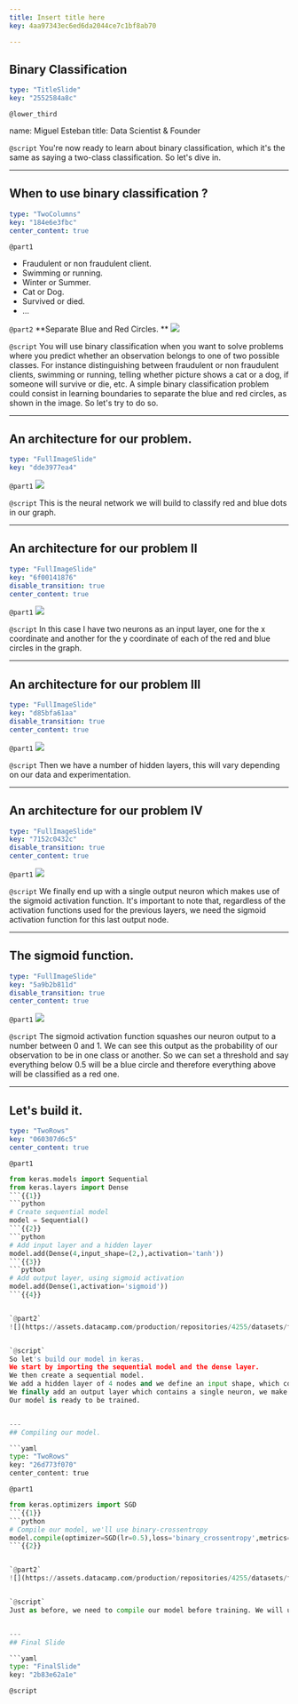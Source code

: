 ```yaml
---
title: Insert title here
key: 4aa97343ec6ed6da2044ce7c1bf8ab70

---
```

## Binary Classification

```yaml
type: "TitleSlide"
key: "2552584a8c"
```

`@lower_third`

name: Miguel Esteban
title: Data Scientist & Founder


`@script`
You're now ready to learn about binary classification, which it's the same as saying a two-class classification. So let's dive in.


---
## When to use binary classification ?

```yaml
type: "TwoColumns"
key: "184e6e3fbc"
center_content: true
```

`@part1`
- Fraudulent or non fraudulent client.
- Swimming or running.
- Winter or Summer.
- Cat or Dog.
- Survived or died.
- ...


`@part2`
**Separate Blue and Red Circles.
**
![](https://assets.datacamp.com/production/repositories/4255/datasets/2c3b85207be989718296699359a34fa49ec18da1/binaryClassificationExample_1.png)


`@script`
You will use binary classification when you want to solve problems where you predict whether an observation belongs to one of two possible classes. For instance distinguishing between fraudulent or non fraudulent clients, swimming or running, telling whether picture shows a cat or a dog, if someone will survive or die, etc. A simple binary classification problem could consist in learning boundaries to separate the blue and red circles, as shown in the image. So let's try to do so.


---
## An architecture for our problem.

```yaml
type: "FullImageSlide"
key: "dde3977ea4"
```

`@part1`
![](https://assets.datacamp.com/production/repositories/4255/datasets/0ac38616114bffe1b1e8031d88ba5f5421396ca5/nn_bin_class_1.jpg)


`@script`
This is the neural network we will build to classify red and blue dots in our graph.


---
## An architecture for our problem II

```yaml
type: "FullImageSlide"
key: "6f00141876"
disable_transition: true
center_content: true
```

`@part1`
![](https://assets.datacamp.com/production/repositories/4255/datasets/a2700675a47a36b8dbd19d9891fa78b4803e0fdd/nn_bin_class_2.jpg)


`@script`
In this case I have two neurons as an input layer, one for the x coordinate and another for the y coordinate of each of the red and blue circles in the graph.


---
## An architecture for our problem III

```yaml
type: "FullImageSlide"
key: "d85bfa61aa"
disable_transition: true
center_content: true
```

`@part1`
![](https://assets.datacamp.com/production/repositories/4255/datasets/1c7f14318c26b4b8887031ef1edb65d0d5999083/nn_bin_class_3.jpg)


`@script`
Then we have a number of hidden layers, this will vary depending on our data and experimentation.


---
## An architecture for our problem IV

```yaml
type: "FullImageSlide"
key: "7152c0432c"
disable_transition: true
center_content: true
```

`@part1`
![](https://assets.datacamp.com/production/repositories/4255/datasets/a7e4e63f43f1ba0e17d7b59a58720279e704d3cf/nn_bin_class_4.jpg)


`@script`
We finally end up with a single output neuron which makes use of the sigmoid activation function. It's important to note that, regardless of the activation functions used for the previous layers, we need the sigmoid activation function for this last output node.


---
## The sigmoid function.

```yaml
type: "FullImageSlide"
key: "5a9b2b811d"
disable_transition: true
center_content: true
```

`@part1`
![](https://assets.datacamp.com/production/repositories/4255/datasets/ed50e362b3e2a6f4d5f23aa3863860c1d8b1af4a/nn_bin_class_5.jpg)


`@script`
The sigmoid activation function squashes our neuron output to a number between 0 and 1. We can see this output as the probability of our observation to be in one class or another. So we can set a threshold and say everything below 0.5 will be a blue circle and therefore everything above will be classified as a red one.


---
## Let's build it.

```yaml
type: "TwoRows"
key: "060307d6c5"
center_content: true
```

`@part1`
```python
from keras.models import Sequential
from keras.layers import Dense
```{{1}}
```python
# Create sequential model
model = Sequential()
```{{2}}
```python
# Add input layer and a hidden layer
model.add(Dense(4,input_shape=(2,),activation='tanh'))
```{{3}}
```python
# Add output layer, using sigmoid activation
model.add(Dense(1,activation='sigmoid'))
```{{4}}


`@part2`
![](https://assets.datacamp.com/production/repositories/4255/datasets/f72bb9abe50c4d3c70571ab871b64faddb2525aa/nn_rotated_1.jpg){{5}}


`@script`
So let's build our model in keras. 
We start by importing the sequential model and the dense layer.
We then create a sequential model.
We add a hidden layer of 4 nodes and we define an input shape, which consist of 2 neurons,we will use the tanh, or hyperbolic tangent activation function for this hidden layer. 
We finally add an output layer which contains a single neuron, we make use of the sigmoid activation functions so that we achieve the behavior we expect from the network.
Our model is ready to be trained.


---
## Compiling our model.

```yaml
type: "TwoRows"
key: "26d773f070"
center_content: true
```

`@part1`
```python
from keras.optimizers import SGD
```{{1}}
```python
# Compile our model, we'll use binary-crossentropy
model.compile(optimizer=SGD(lr=0.5),loss='binary_crossentropy',metrics=['accuracy']
```{{2}}


`@part2`
![](https://assets.datacamp.com/production/repositories/4255/datasets/f72bb9abe50c4d3c70571ab871b64faddb2525aa/nn_rotated_1.jpg){{5}}


`@script`
Just as before, we need to compile our model before training. We will use stochastic gradient descent as an optimizer and binary crossentropy as our loss function. We will also calculate accuracy as a metric to our model.


---
## Final Slide

```yaml
type: "FinalSlide"
key: "2b83e62a1e"
```

`@script`


